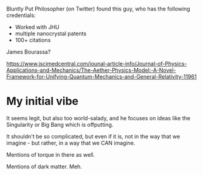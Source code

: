 Bluntly Put Philosopher (on Twitter) found this guy, who has the following credentials:

- Worked with JHU
- multiple nanocrystal patents
- 100+ citations

James Bourassa?

https://www.jscimedcentral.com/jounal-article-info/Journal-of-Physics-Applications-and-Mechanics/The-Aether-Physics-Model:-A-Novel-Framework-for-Unifying-Quantum-Mechanics-and-General-Relativity-11961

# My initial vibe

It seems legit, but also too world-salady, and he focuses on ideas like the Singularity or Big Bang which is offputting.

It shouldn't be so complicated, but even if it is, not in the way that we imagine - but rather, in a way that we CAN imagine.

Mentions of torque in there as well.

Mentions of dark matter. Meh.